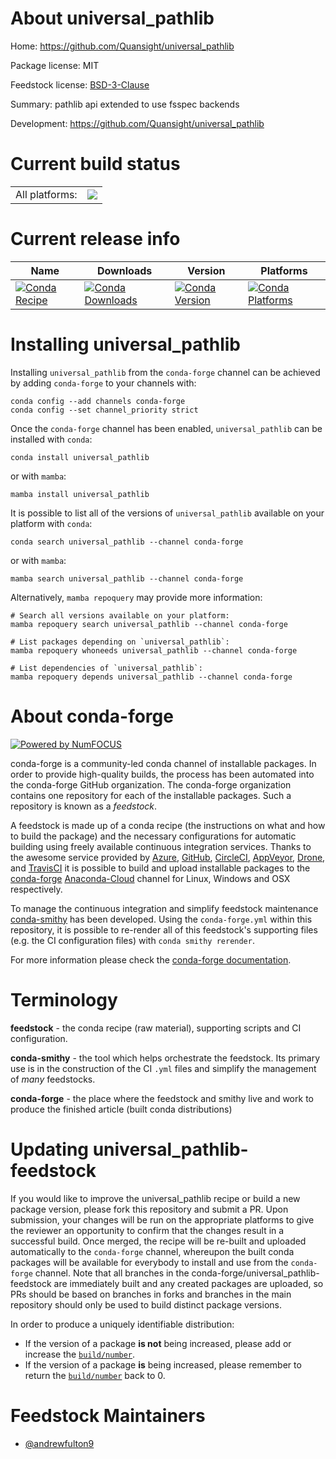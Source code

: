 About universal_pathlib
=======================

Home: https://github.com/Quansight/universal_pathlib

Package license: MIT

Feedstock license: [BSD-3-Clause](https://github.com/conda-forge/universal_pathlib-feedstock/blob/main/LICENSE.txt)

Summary: pathlib api extended to use fsspec backends

Development: https://github.com/Quansight/universal_pathlib

Current build status
====================


<table><tr><td>All platforms:</td>
    <td>
      <a href="https://dev.azure.com/conda-forge/feedstock-builds/_build/latest?definitionId=11227&branchName=main">
        <img src="https://dev.azure.com/conda-forge/feedstock-builds/_apis/build/status/universal_pathlib-feedstock?branchName=main">
      </a>
    </td>
  </tr>
</table>

Current release info
====================

| Name | Downloads | Version | Platforms |
| --- | --- | --- | --- |
| [![Conda Recipe](https://img.shields.io/badge/recipe-universal_pathlib-green.svg)](https://anaconda.org/conda-forge/universal_pathlib) | [![Conda Downloads](https://img.shields.io/conda/dn/conda-forge/universal_pathlib.svg)](https://anaconda.org/conda-forge/universal_pathlib) | [![Conda Version](https://img.shields.io/conda/vn/conda-forge/universal_pathlib.svg)](https://anaconda.org/conda-forge/universal_pathlib) | [![Conda Platforms](https://img.shields.io/conda/pn/conda-forge/universal_pathlib.svg)](https://anaconda.org/conda-forge/universal_pathlib) |

Installing universal_pathlib
============================

Installing `universal_pathlib` from the `conda-forge` channel can be achieved by adding `conda-forge` to your channels with:

```
conda config --add channels conda-forge
conda config --set channel_priority strict
```

Once the `conda-forge` channel has been enabled, `universal_pathlib` can be installed with `conda`:

```
conda install universal_pathlib
```

or with `mamba`:

```
mamba install universal_pathlib
```

It is possible to list all of the versions of `universal_pathlib` available on your platform with `conda`:

```
conda search universal_pathlib --channel conda-forge
```

or with `mamba`:

```
mamba search universal_pathlib --channel conda-forge
```

Alternatively, `mamba repoquery` may provide more information:

```
# Search all versions available on your platform:
mamba repoquery search universal_pathlib --channel conda-forge

# List packages depending on `universal_pathlib`:
mamba repoquery whoneeds universal_pathlib --channel conda-forge

# List dependencies of `universal_pathlib`:
mamba repoquery depends universal_pathlib --channel conda-forge
```


About conda-forge
=================

[![Powered by
NumFOCUS](https://img.shields.io/badge/powered%20by-NumFOCUS-orange.svg?style=flat&colorA=E1523D&colorB=007D8A)](https://numfocus.org)

conda-forge is a community-led conda channel of installable packages.
In order to provide high-quality builds, the process has been automated into the
conda-forge GitHub organization. The conda-forge organization contains one repository
for each of the installable packages. Such a repository is known as a *feedstock*.

A feedstock is made up of a conda recipe (the instructions on what and how to build
the package) and the necessary configurations for automatic building using freely
available continuous integration services. Thanks to the awesome service provided by
[Azure](https://azure.microsoft.com/en-us/services/devops/), [GitHub](https://github.com/),
[CircleCI](https://circleci.com/), [AppVeyor](https://www.appveyor.com/),
[Drone](https://cloud.drone.io/welcome), and [TravisCI](https://travis-ci.com/)
it is possible to build and upload installable packages to the
[conda-forge](https://anaconda.org/conda-forge) [Anaconda-Cloud](https://anaconda.org/)
channel for Linux, Windows and OSX respectively.

To manage the continuous integration and simplify feedstock maintenance
[conda-smithy](https://github.com/conda-forge/conda-smithy) has been developed.
Using the ``conda-forge.yml`` within this repository, it is possible to re-render all of
this feedstock's supporting files (e.g. the CI configuration files) with ``conda smithy rerender``.

For more information please check the [conda-forge documentation](https://conda-forge.org/docs/).

Terminology
===========

**feedstock** - the conda recipe (raw material), supporting scripts and CI configuration.

**conda-smithy** - the tool which helps orchestrate the feedstock.
                   Its primary use is in the construction of the CI ``.yml`` files
                   and simplify the management of *many* feedstocks.

**conda-forge** - the place where the feedstock and smithy live and work to
                  produce the finished article (built conda distributions)


Updating universal_pathlib-feedstock
====================================

If you would like to improve the universal_pathlib recipe or build a new
package version, please fork this repository and submit a PR. Upon submission,
your changes will be run on the appropriate platforms to give the reviewer an
opportunity to confirm that the changes result in a successful build. Once
merged, the recipe will be re-built and uploaded automatically to the
`conda-forge` channel, whereupon the built conda packages will be available for
everybody to install and use from the `conda-forge` channel.
Note that all branches in the conda-forge/universal_pathlib-feedstock are
immediately built and any created packages are uploaded, so PRs should be based
on branches in forks and branches in the main repository should only be used to
build distinct package versions.

In order to produce a uniquely identifiable distribution:
 * If the version of a package **is not** being increased, please add or increase
   the [``build/number``](https://docs.conda.io/projects/conda-build/en/latest/resources/define-metadata.html#build-number-and-string).
 * If the version of a package **is** being increased, please remember to return
   the [``build/number``](https://docs.conda.io/projects/conda-build/en/latest/resources/define-metadata.html#build-number-and-string)
   back to 0.

Feedstock Maintainers
=====================

* [@andrewfulton9](https://github.com/andrewfulton9/)

